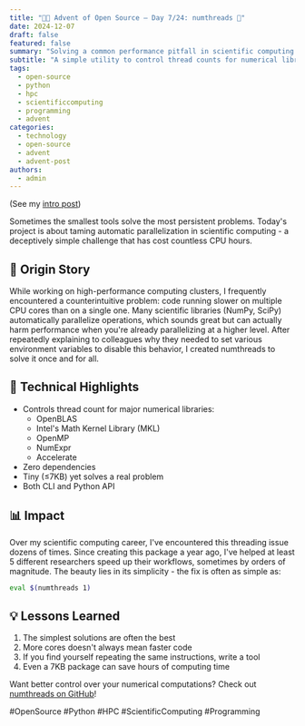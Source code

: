 ```yaml
---
title: "🎄🎁 Advent of Open Source – Day 7/24: numthreads 🧵"
date: 2024-12-07
draft: false
featured: false
summary: "Solving a common performance pitfall in scientific computing with a tiny yet powerful tool."
subtitle: "A simple utility to control thread counts for numerical libraries, preventing performance degradation."
tags:
  - open-source
  - python
  - hpc
  - scientificcomputing
  - programming
  - advent
categories:
  - technology
  - open-source
  - advent
  - advent-post
authors:
  - admin
---
```


(See my [intro post](../))

Sometimes the smallest tools solve the most persistent problems. Today's project is about taming automatic parallelization in scientific computing - a deceptively simple challenge that has cost countless CPU hours.

## 📖 Origin Story

While working on high-performance computing clusters, I frequently encountered a counterintuitive problem: code running slower on multiple CPU cores than on a single one. Many scientific libraries (NumPy, SciPy) automatically parallelize operations, which sounds great but can actually harm performance when you're already parallelizing at a higher level. After repeatedly explaining to colleagues why they needed to set various environment variables to disable this behavior, I created numthreads to solve it once and for all.

## 🔧 Technical Highlights

- Controls thread count for major numerical libraries:
  - OpenBLAS
  - Intel's Math Kernel Library (MKL)
  - OpenMP
  - NumExpr
  - Accelerate
- Zero dependencies
- Tiny (≤7KB) yet solves a real problem
- Both CLI and Python API

## 📊 Impact

Over my scientific computing career, I've encountered this threading issue dozens of times. Since creating this package a year ago, I've helped at least 5 different researchers speed up their workflows, sometimes by orders of magnitude. The beauty lies in its simplicity - the fix is often as simple as:

```bash
eval $(numthreads 1)
```

## 💡 Lessons Learned

1. The simplest solutions are often the best
2. More cores doesn't always mean faster code
3. If you find yourself repeating the same instructions, write a tool
4. Even a 7KB package can save hours of computing time

Want better control over your numerical computations? Check out [numthreads on GitHub](https://github.com/basnijholt/numthreads)!

#OpenSource #Python #HPC #ScientificComputing #Programming
